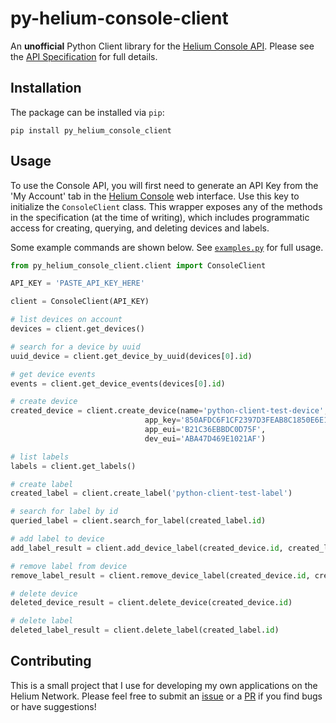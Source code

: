 # py-helium-console-client
An __unofficial__ Python Client library for the [Helium Console API](https://docs.helium.com/use-the-network/console/api/). Please see the [API Specification](https://docs.helium.com/api/console/) for full details.

## Installation
The package can be installed via `pip`:

`pip install py_helium_console_client`

## Usage
To use the Console API, you will first need to generate an API Key from the 'My Account' tab in the [Helium Console](https://console.helium.com/profile) web interface. Use this key to initialize the `ConsoleClient` class. This wrapper exposes any of the methods in the specification (at the time of writing), which includes programmatic access for creating, querying, and deleting devices and labels. 

Some example commands are shown below. See [`examples.py`](examples.py) for full usage.

```python
from py_helium_console_client.client import ConsoleClient

API_KEY = 'PASTE_API_KEY_HERE'

client = ConsoleClient(API_KEY)

# list devices on account
devices = client.get_devices()

# search for a device by uuid
uuid_device = client.get_device_by_uuid(devices[0].id)

# get device events
events = client.get_device_events(devices[0].id)

# create device
created_device = client.create_device(name='python-client-test-device',
                              app_key='850AFDC6F1CF2397D3FEAB8C1850E6E1',
                              app_eui='B21C36EBBDC0D75F',
                              dev_eui='ABA47D469E1021AF')

# list labels
labels = client.get_labels()

# create label
created_label = client.create_label('python-client-test-label')

# search for label by id
queried_label = client.search_for_label(created_label.id)

# add label to device
add_label_result = client.add_device_label(created_device.id, created_label.id)

# remove label from device
remove_label_result = client.remove_device_label(created_device.id, created_label.id)

# delete device
deleted_device_result = client.delete_device(created_device.id)

# delete label
deleted_label_result = client.delete_label(created_label.id)
```

## Contributing
This is a small project that I use for developing my own applications on the Helium Network. Please feel free to submit an [issue](https://github.com/evandiewald/py-helium-console-client/issues) or a [PR](https://github.com/evandiewald/py-helium-console-client/pulls) if you find bugs or have suggestions!
